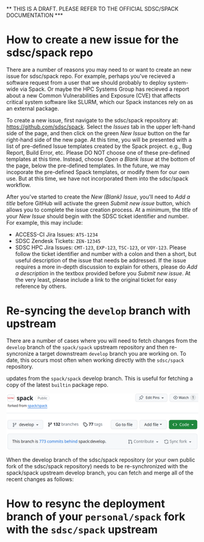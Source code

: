 ** THIS IS A DRAFT. PLEASE REFER TO THE OFFICIAL SDSC/SPACK DOCUMENTATION ***

# How to create a new issue for the sdsc/spack repo

There are a number of reasons you may need to or want to create an 
new issue for sdsc/spack repo. For example, perhaps you've recieved 
a software request from a user that we should probably to deploy 
system-wide via Spack. Or maybe the HPC Systems Group has recieved 
a report about a new Common Vulnerabilities and Exposure (CVE) that 
affects critical system software like SLURM, which our Spack 
instances rely on as an external package. 

To create a new issue, first navigate to the sdsc/spack repository at:
https://github.com/sdsc/spack. Select the *Issues* tab in the upper 
left-hand side of the page, and then click on the green *New Issue* 
button on the far right-hand side of the new page. At this time, 
you will be presented with a list of pre-defined Issue templates 
created by the Spack project. e.g., Bug Report, Build Error, etc. 
Please DO NOT choose one of these pre-defined templates at this time. 
Instead, choose *Open a Blank Issue* at the bottom of the page, 
below the pre-defined templates. In the future, we may incoporate 
the pre-defined Spack templates, or modify them for our own use. 
But at this time, we have not incorporated them into the sdsc/spack 
workflow.

After you've started to create the *New (Blank) Issue*, you'll 
need to *Add a title* before GitHub will activate the green *Submit 
new issue* button, which allows you to complete the issue creation 
process. At a minimum, the *title* of your *New Issue* should begin
with the SDSC ticket identifier and number. For example, this may
include:
- ACCESS-CI Jira Issues: `ATS-1234`
- SDSC Zendesk Tickets: `ZEN-12345`
- SDSC HPC Jira Issues: `CMT-123`, `EXP-123`, `TSC-123`, or `VOY-123`.
Please follow the ticket identifier and number with a colon and then
a short, but useful description of the issue that needs be addressed.
If the issue requires a more in-depth discussion to explain for
others, please do *Add a description* in the textbox provided before
you *Submit new issue*. At the very least, please include a link to
the original ticket for easy reference by others.

# Re-syncing the `develop` branch with upstream

There are a number of cases where you will need to fetch changes from 
the `develop` branch of the `spack/spack` upstream repository and then 
re-syncronize a target downstream `develop` branch you are working on. 
To date, this occurs most often when working directly with the 
`sdsc/spack` repository.




updates from the `spack/spack` develop branch. This is useful for fetching a copy of the latest `builtin` package repo.


![This branch is 773 commits behind spack:develop](sdsc-spack-branch-is-x-commits-behind-spack-develop.png)

When the develop branch of the sdsc/spack repository (or your own public fork of the sdsc/spack repository) needs to be re-synchronized with the spack/spack upstream develop branch, you can fetch and merge all of the recent changes as follows:



# How to resync the deployment branch of your `personal/spack` fork with the `sdsc/spack` upstream

